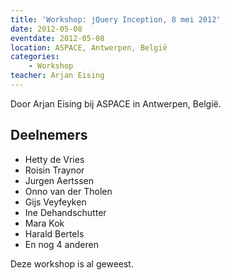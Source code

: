 ```yaml
---
title: 'Workshop: jQuery Inception, 8 mei 2012'
date: 2012-05-08
eventdate: 2012-05-08
location: ASPACE, Antwerpen, België
categories:
    - Workshop
teacher: Arjan Eising
---
```


Door Arjan Eising bij ASPACE in Antwerpen, België.

## Deelnemers

-   Hetty de Vries
-   Roisin Traynor
-   Jurgen Aertssen
-   Onno van der Tholen
-   Gijs Veyfeyken
-   Ine Dehandschutter
-   Mara Kok
-   Harald Bertels
-   En nog 4 anderen

Deze workshop is al geweest. 
